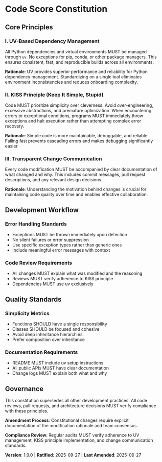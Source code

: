 <!--
Sync Impact Report:
Version change: [new] → 1.0.0
Added sections: All principles and governance sections (initial creation)
Modified principles: None (initial creation)
Removed sections: None
Templates requiring updates: ⚠ Manual review needed for dependent templates
Follow-up TODOs: None
-->

# Code Score Constitution

## Core Principles

### I. UV-Based Dependency Management
All Python dependencies and virtual environments MUST be managed through `uv`. No exceptions for pip, conda, or other package managers. This ensures consistent, fast, and reproducible builds across all environments.

**Rationale**: UV provides superior performance and reliability for Python dependency management. Standardizing on a single tool eliminates environment inconsistencies and reduces onboarding complexity.

### II. KISS Principle (Keep It Simple, Stupid)
Code MUST prioritize simplicity over cleverness. Avoid over-engineering, excessive abstractions, and premature optimization. When encountering errors or exceptional conditions, programs MUST immediately throw exceptions and halt execution rather than attempting complex error recovery.

**Rationale**: Simple code is more maintainable, debuggable, and reliable. Failing fast prevents cascading errors and makes debugging significantly easier.

### III. Transparent Change Communication
Every code modification MUST be accompanied by clear documentation of what changed and why. This includes commit messages, pull request descriptions, and any relevant design decisions.

**Rationale**: Understanding the motivation behind changes is crucial for maintaining code quality over time and enables effective collaboration.

## Development Workflow

### Error Handling Standards
- Exceptions MUST be thrown immediately upon detection
- No silent failures or error suppression
- Use specific exception types rather than generic ones
- Include meaningful error messages with context

### Code Review Requirements
- All changes MUST explain what was modified and the reasoning
- Reviews MUST verify adherence to KISS principle
- Dependencies MUST use uv exclusively

## Quality Standards

### Simplicity Metrics
- Functions SHOULD have a single responsibility
- Classes SHOULD be focused and cohesive
- Avoid deep inheritance hierarchies
- Prefer composition over inheritance

### Documentation Requirements
- README MUST include uv setup instructions
- All public APIs MUST have clear documentation
- Change logs MUST explain both what and why

## Governance

This constitution supersedes all other development practices. All code reviews, pull requests, and architecture decisions MUST verify compliance with these principles.

**Amendment Process**: Constitutional changes require explicit documentation of the modification rationale and team consensus.

**Compliance Review**: Regular audits MUST verify adherence to UV management, KISS principle implementation, and change communication standards.

**Version**: 1.0.0 | **Ratified**: 2025-09-27 | **Last Amended**: 2025-09-27